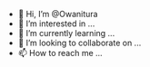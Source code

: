 - 👋 Hi, I’m @Owanitura
- 👀 I’m interested in ...
- 🌱 I’m currently learning ...
- 💞️ I’m looking to collaborate on ...
- 📫 How to reach me ...

<!---
Owanitura/Owanitura is a ✨ special ✨ repository because its `README.md` (this file) appears on your GitHub profile.
You can click the Preview link to take a look at your changes.
--->
